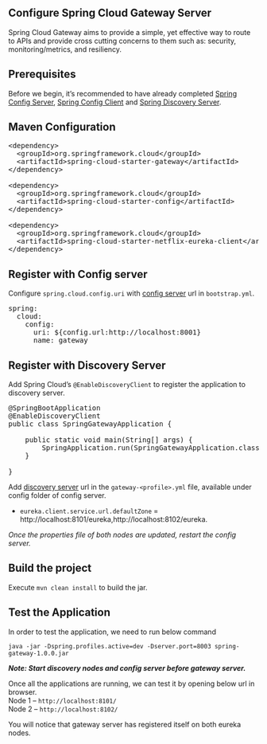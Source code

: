 ## Configure Spring Cloud Gateway Server

Spring Cloud Gateway aims to provide a simple, yet effective way to route to APIs and provide cross cutting concerns to them such as: security, monitoring/metrics, and resiliency.

## <span id="Prerequisites"><strong>Prerequisites</strong></span>

Before we begin, it’s recommended to have already completed&nbsp;[Spring Config Server](./spring-config-server.md), [Spring Config Client](./spring-config-client.md) and [Spring Discovery Server](./spring-discovery-server.md).

## <span id="Maven_Configuration">Maven Configuration</span>

<pre class="brush: plain; title: ; notranslate" title="">&lt;dependency&gt;
  &lt;groupId&gt;org.springframework.cloud&lt;/groupId&gt;
  &lt;artifactId&gt;spring-cloud-starter-gateway&lt;/artifactId&gt;
&lt;/dependency&gt;

&lt;dependency&gt;
  &lt;groupId&gt;org.springframework.cloud&lt;/groupId&gt;
  &lt;artifactId&gt;spring-cloud-starter-config&lt;/artifactId&gt;
&lt;/dependency&gt;

&lt;dependency&gt;
  &lt;groupId&gt;org.springframework.cloud&lt;/groupId&gt;
  &lt;artifactId&gt;spring-cloud-starter-netflix-eureka-client&lt;/artifactId&gt;
&lt;/dependency&gt;
</pre>

## <span id="Register_with_Config_server">Register with Config server</span>

Configure `spring.cloud.config.uri` with [config server](./spring-config-server.md) url in `bootstrap.yml`.

<pre class="brush: plain; title: ; notranslate" title="">spring:
  cloud:
    config:
      uri: ${config.url:http://localhost:8001}
      name: gateway
</pre>

## <span id="Register_with_Discovery_Server">Register with Discovery Server</span>

Add Spring Cloud’s `@EnableDiscoveryClient` to register the application to discovery server.

<pre class="brush: java; title: ; notranslate" title="">@SpringBootApplication
@EnableDiscoveryClient
public class SpringGatewayApplication {

    public static void main(String[] args) {
        SpringApplication.run(SpringGatewayApplication.class, args);
    }

}
</pre>

Add [discovery server](./spring-discovery-server.md) url in the `gateway-<profile>.yml` file, available under config folder of config server.

  * `eureka.client.service.url.defaultZone` = http://localhost:8101/eureka,http://localhost:8102/eureka.

_Once the properties file of both nodes are updated, restart the config server._

## <span id="Build_the_project">Build the project</span>

Execute `mvn clean install` to build the jar.

## <span id="Test_the_Application">Test the Application</span>

In order to test the application, we need to run below command

`java -jar -Dspring.profiles.active=dev -Dserver.port=8003 spring-gateway-1.0.0.jar`

_**Note: Start discovery nodes and config server before gateway server.**_

Once all the applications are running, we can test it by opening below url in browser.  
Node 1 &#8211; `http://localhost:8101/`  
Node 2 &#8211; `http://localhost:8102/`

You will notice that gateway server has registered itself on both eureka nodes.
